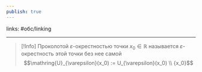 ```yaml
---
publish: true
---
```

links: #обс/linking 

---

> [!Info]
> Проколотой $\varepsilon$-окрестностью точки $x_0 \in \mathbb{R}$ называется $\varepsilon$-окрестность этой точки без нее самой
$$\mathring{U}_{\varepsilon}(x_0) := U_{\varepsilon}(x_0) \\ {x_0}$$


